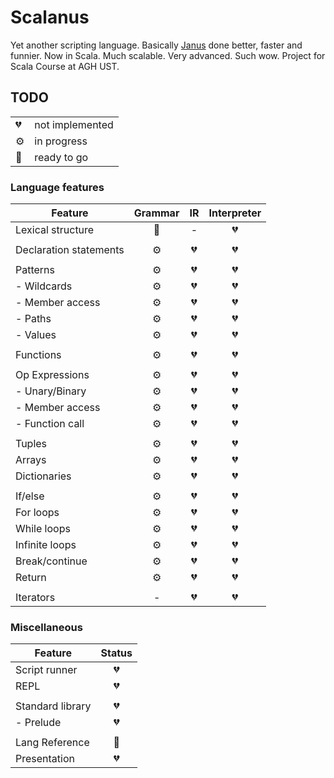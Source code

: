 Scalanus
========

Yet another scripting language. Basically [Janus](https://github.com/mkaput/janus) done better, faster and funnier. Now in Scala. Much scalable. Very advanced. Such wow. Project for Scala Course at AGH UST.

## TODO

| | |
|---|---|
| 💔 | not implemented |
| ⚙️ | in progress |
| 🎉 | ready to go |

### Language features

| Feature | Grammar | IR  | Interpreter |
|---------|:-------:|:---:|:-----------:|
| Lexical structure       | 🎉 | - | 💔 |
| | | | |
| Declaration statements  | ⚙ | 💔 | 💔 |
| | | | |
| Patterns                | ⚙ | 💔 | 💔 |
| - Wildcards             | ⚙ | 💔 | 💔 |
| - Member access         | ⚙ | 💔 | 💔 |
| - Paths                 | ⚙ | 💔 | 💔 |
| - Values                | ⚙ | 💔 | 💔 |
| | | | |
| Functions               | ⚙ | 💔 | 💔 |
| | | | |
| Op Expressions          | ⚙ | 💔 | 💔 |
| - Unary/Binary          | ⚙ | 💔 | 💔 |
| - Member access         | ⚙ | 💔 | 💔 |
| - Function call         | ⚙ | 💔 | 💔 |
| | | | |
| Tuples                  | ⚙ | 💔 | 💔 |
| Arrays                  | ⚙ | 💔 | 💔 |
| Dictionaries            | ⚙ | 💔 | 💔 |
| | | | |
| If/else                 | ⚙ | 💔 | 💔 |
| For loops               | ⚙ | 💔 | 💔 |
| While loops             | ⚙ | 💔 | 💔 |
| Infinite loops          | ⚙ | 💔 | 💔 |
| Break/continue          | ⚙ | 💔 | 💔 |
| Return                  | ⚙ | 💔 | 💔 |
| | | | |
| Iterators               | - | 💔 | 💔 |

### Miscellaneous

| Feature          | Status |
|------------------|:------:|
| Script runner    | 💔 |
| REPL             | 💔 |
| | | | |
| Standard library | 💔 |
| - Prelude        | 💔 |
| | | | |
| Lang Reference   | 🎉 |
| Presentation     | 💔 |
